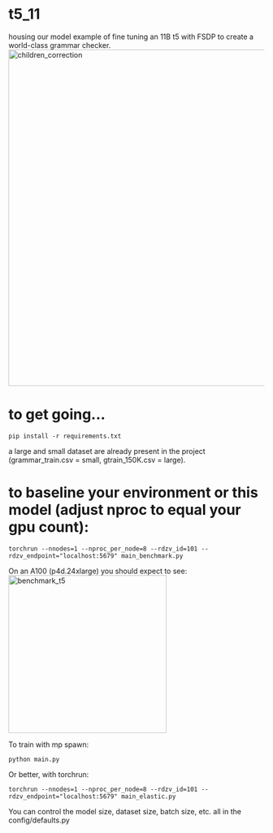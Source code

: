 # t5_11
housing our model example of fine tuning an 11B t5 with FSDP to create a world-class grammar checker.
<img width="663" alt="children_correction" src="https://user-images.githubusercontent.com/46302957/165164090-5421958f-8ac5-49dc-b8f1-50cd6f26047a.png">


# to get going...
~~~ 
pip install -r requirements.txt
~~~

a large and small dataset are already present in the project (grammar_train.csv = small, gtrain_150K.csv = large). 

# to baseline your environment or this model (adjust nproc to equal your gpu count):
~~~
torchrun --nnodes=1 --nproc_per_node=8 --rdzv_id=101 --rdzv_endpoint="localhost:5679" main_benchmark.py  
~~~

On an A100 (p4d.24xlarge) you should expect to see:
<img width="311" alt="benchmark_t5" src="https://user-images.githubusercontent.com/46302957/169574633-e3563cf7-c30c-4bf1-8a98-7c99a621f228.png">


To train with mp spawn:
~~~
python main.py
~~~

Or better, with torchrun:
~~~
torchrun --nnodes=1 --nproc_per_node=8 --rdzv_id=101 --rdzv_endpoint="localhost:5679" main_elastic.py  
~~~

You can control the model size, dataset size, batch size, etc. all in the config/defaults.py
